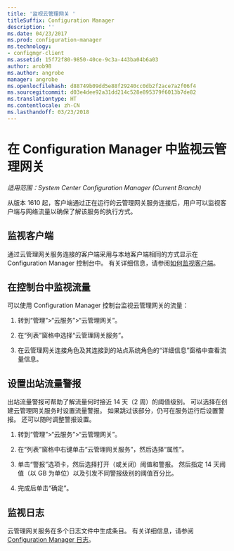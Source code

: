 ```yaml
---
title: '监视云管理网关 '
titleSuffix: Configuration Manager
description: ''
ms.date: 04/23/2017
ms.prod: configuration-manager
ms.technology:
- configmgr-client
ms.assetid: 15f72f80-9850-40ce-9c3a-443ba04b6a03
author: arob98
ms.author: angrobe
manager: angrobe
ms.openlocfilehash: d88749b09dd5e88f29240cc0db2f2ace7a2f06f4
ms.sourcegitcommit: d03e4dee92a31dd214c528e895379f6013b7de82
ms.translationtype: HT
ms.contentlocale: zh-CN
ms.lasthandoff: 03/23/2018
---
```

# <a name="monitor-cloud-management-gateway-in-configuration-manager"></a>在 Configuration Manager 中监视云管理网关

*适用范围：System Center Configuration Manager (Current Branch)*

从版本 1610 起，客户端通过正在运行的云管理网关服务连接后，用户可以监视客户端与网络流量以确保了解该服务的执行方式。

## <a name="monitor-clients"></a>监视客户端

通过云管理网关服务连接的客户端采用与本地客户端相同的方式显示在 Configuration Manager 控制台中。 有关详细信息，请参阅[如何监视客户端](monitor-clients.md)。

## <a name="monitor-traffic-in-the-console"></a>在控制台中监视流量

可以使用 Configuration Manager 控制台监视云管理网关的流量：

1. 转到“管理”>“云服务”>“云管理网关”。

2. 在“列表”窗格中选择“云管理网关服务”。

3. 在云管理网关连接角色及其连接到的站点系统角色的“详细信息”窗格中查看流量信息。

## <a name="set-up-outbound-traffic-alerts"></a>设置出站流量警报

出站流量警报可帮助了解流量何时接近 14 天（2 周）的阈值级别。 可以选择在创建云管理网关服务时设置流量警报。 如果跳过该部分，仍可在服务运行后设置警报。 还可以随时调整警报设置。

1. 转到“管理”>“云服务”>“云管理网关”。

2. 在“列表”窗格中右键单击“云管理网关服务”，然后选择“属性”。

3. 单击“警报”选项卡，然后选择打开（或关闭）阈值和警报。 然后指定 14 天阈值（以 GB 为单位）以及引发不同警报级别的阈值百分比。

4. 完成后单击“确定”。

## <a name="monitor-logs"></a>监视日志

云管理网关服务在多个日志文件中生成条目。 有关详细信息，请参阅 [Configuration Manager 日志](/sccm/core/plan-design/hierarchy/log-files)。

